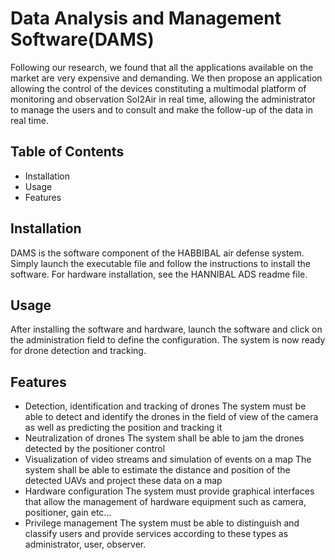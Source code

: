# Data Analysis and Management Software(DAMS)
Following our research, we found that all the applications available on the market are very expensive and demanding.
We then propose an application allowing the control of the devices constituting a multimodal platform of monitoring and observation Sol2Air in real time, allowing the administrator to manage the users and to consult and make the follow-up of the data in real time.
## Table of Contents
- Installation
- Usage
- Features

## Installation
DAMS is the software component of the HABBIBAL air defense system. Simply launch the executable file and follow the instructions to install the software.
For hardware installation, see the HANNIBAL ADS readme file.

## Usage
After installing the software and hardware, launch the software and click on the administration field to define the configuration. The system is now ready for drone detection and tracking. 

## Features
- Detection, identification and tracking of drones 
The system must be able to detect and identify the drones in the field of view of the camera as well as predicting the position and tracking it   
- Neutralization of drones 
The system shall be able to jam the drones detected by the positioner control 
- Visualization of video streams and simulation of events on a map
The system shall be able to estimate the distance and position of the detected UAVs and project these data on a map  
- Hardware configuration
The system must provide graphical interfaces that allow the management of hardware equipment such as camera, positioner, gain etc...   
- Privilege management 
The system must be able to distinguish and classify users and provide services according to these types as administrator, user, observer.  
